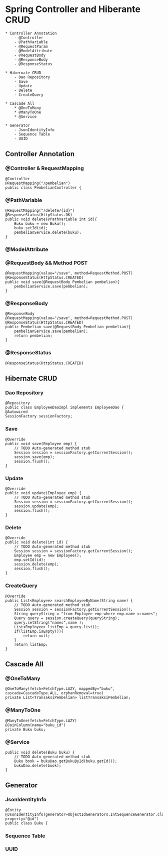 # Spring Controller and Hiberante CRUD
	* Controller Annotation
		- @Controller
		- @PathVariable
		- @RequestParam
		- @ModelAttribute
		- @RequestBody
		- @ResponseBody
		- @ResponseStatus
		
	* Hibernate CRUD
		- Dao Repository
		- Save
		- Update
		- Delete
		- CreateQuery
	
	* Cascade All
		* @OneToMany
		* @ManyToOne
		* @Service
		
	* Generator
		- JsonIdentityInfo
		- Sequence Table 
		- UUID
		
## Controller Annotation
### @Controller & RequestMapping
	@Controller
	@RequestMapping("/pembelian")
	public class PembelianController {

### @PathVariable
	@RequestMapping("/delete/{id}")
	@ResponseStatus(HttpStatus.OK)
	public void delete(@PathVariable int id){
		Buku buku = new Buku();
		buku.setId(id);
		pembelianService.delete(buku);
	}
	
### @ModelAttribute
### @RequestBody && Method POST
	@RequestMapping(value="/save", method=RequestMethod.POST)
	@ResponseStatus(HttpStatus.CREATED)
	public void save(@RequestBody Pembelian pembelian){
		pembelianService.save(pembelian);
	}
	
### @ResponseBody
	@ResponseBody
	@RequestMapping(value="/save", method=RequestMethod.POST)
	@ResponseStatus(HttpStatus.CREATED)
	public Pembelian save(@RequestBody Pembelian pembelian){
		pembelianService.save(pembelian);
		return pembelian;
	}
	
### @ResponseStatus
	@ResponseStatus(HttpStatus.CREATED)

## Hibernate CRUD
### Dao Repository
	@Repository
	public class EmployeeDaoImpl implements EmployeeDao {
	@Autowired
	SessionFactory sessionFactory;
	
### Save
	@Override
	public void save(Employee emp) {
		// TODO Auto-generated method stub
		Session session = sessionFactory.getCurrentSession();
		session.save(emp);
		session.flush();
	}
	
### Update
	@Override
	public void update(Employee emp) {
		// TODO Auto-generated method stub
		Session session = sessionFactory.getCurrentSession();
		session.update(emp);
		session.flush();
	}
	
### Delete
	@Override
	public void delete(int id) {
		// TODO Auto-generated method stub
		Session session = sessionFactory.getCurrentSession();
		Employee emp = new Employee();
		emp.setId(id);
		session.delete(emp);
		session.flush();
	}
	
### CreateQuery
	@Override
	public List<Employee> searchEmployeeByName(String name) {
		// TODO Auto-generated method stub
		Session session = sessionFactory.getCurrentSession();
		String queryString = "from Employee emp where emp.name =:names";
		Query query = session.createQuery(queryString); 
		query.setString("names",name );
		List<Employee> listEmp = query.list();
		if(listEmp.isEmpty()){
			return null;
		}
		return listEmp;
	}

## Cascade All
### @OneToMany
	@OneToMany(fetch=FetchType.LAZY, mappedBy="buku", cascade=CascadeType.ALL, orphanRemoval=true)
	private List<TransaksiPembelian> listTransaksiPembelian;
	
### @ManyToOne
	@ManyToOne(fetch=FetchType.LAZY)
	@JoinColumn(name="buku_id")
	private Buku buku;
	
### @Service 
	public void delete(Buku buku) {
		// TODO Auto-generated method stub
		Buku book = bukuDao.getBukuById(buku.getId());
		bukuDao.delete(book);
	}
	
## Generator
### JsonIdentityInfo
	@Entity
	@JsonIdentityInfo(generator=ObjectIdGenerators.IntSequenceGenerator.class, property="@id")
	public class Buku {

### Sequence Table
### UUID
